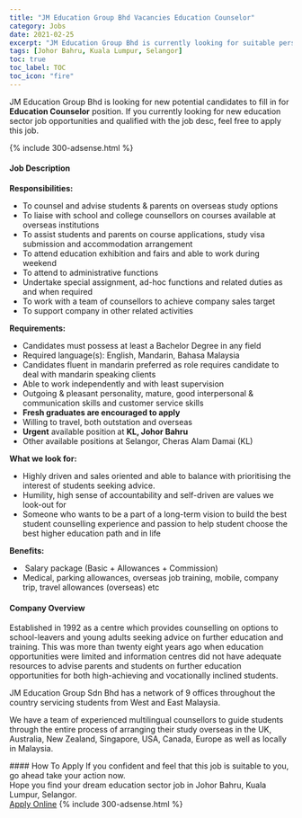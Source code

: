 ```yaml
---
title: "JM Education Group Bhd Vacancies Education Counselor" 
category: Jobs 
date: 2021-02-25 
excerpt: "JM Education Group Bhd is currently looking for suitable person to fill in the Education Counselor which positioned at Johor Bahru, Kuala Lumpur, Selangor" 
tags: [Johor Bahru, Kuala Lumpur, Selangor] 
toc: true 
toc_label: TOC 
toc_icon: "fire" 
--- 
```


<p>JM Education Group Bhd is looking for new potential candidates to fill in for <b>Education Counselor</b> position. If you currently looking for new education sector job opportunities and qualified with the job desc, feel free to apply this job.
</p>{% include 300-adsense.html %} 
 <div><div><h4>Job Description</h4></div><div><div><span><div><p><strong>Responsibilities:</strong></p><ul><li>To counsel and advise students &amp; parents on overseas study options</li><li>To liaise with school and college counsellors on courses available at overseas institutions</li><li>To assist students and parents on course applications, study visa submission and accommodation arrangement</li><li>To attend education exhibition and fairs and able to work during weekend</li><li>To attend to administrative functions</li><li>Undertake special assignment, ad-hoc functions and related duties as and when required</li><li>To work with a team of counsellors to achieve company sales target</li><li>To support company in other related activities</li></ul><p><strong>Requirements:</strong></p><ul><li>Candidates must possess at least a Bachelor Degree in any field</li><li>Required language(s): English, Mandarin, Bahasa Malaysia</li><li>Candidates fluent in mandarin preferred as role requires candidate to deal with mandarin speaking clients</li><li>Able to work independently and with least supervision&#160;</li><li>Outgoing &amp; pleasant personality, mature, good interpersonal &amp; communication skills and customer service skills</li><li><strong>Fresh graduates are encouraged to apply</strong></li><li>Willing to travel, both outstation and overseas&#160;</li><li><strong>Urgent</strong> available position<strong> </strong>at <strong>KL, Johor Bahru</strong></li><li>Other<strong> </strong>available positions at Selangor, Cheras Alam Damai (KL)</li></ul><p><strong>What we look for:</strong>&#160;</p><ul><li>Highly driven and sales oriented and able to balance with prioritising the interest of students seeking advice.</li><li>Humility, high sense of accountability and self-driven are values we look-out for</li><li>Someone who wants to be a part of a long-term vision to build the best student counselling experience and passion to help student choose the best higher education path and in life</li></ul><p><strong>Benefits:</strong></p><ul><li>&#160;Salary package (Basic + Allowances + Commission)&#160;</li><li>Medical, parking allowances, overseas job training, mobile, company trip, travel allowances (overseas) etc</li></ul></div></span></div></div></div> 
<div><div><h4>Company Overview</h4></div><div><div><span><div><p>Established in 1992 as a centre which provides counselling on options to school-leavers and young adults seeking advice on further education and training. This was more than twenty eight years ago when education opportunities were limited and information centres did not have adequate resources to advise parents and students on further education opportunities for both high-achieving and vocationally inclined students.</p><p>JM Education Group Sdn Bhd has a network of 9 offices throughout the country servicing students from West and East Malaysia.</p><p>We have a team of experienced multilingual counsellors to guide students through the entire process of arranging their study overseas in the UK, Australia, New Zealand, Singapore, USA, Canada, Europe as well as locally in Malaysia.</p></div></span></div></div></div> 
#### How To Apply 
If you confident and feel that this job is suitable to you, go ahead take your action now. <br/> 
Hope you find your dream education sector job in Johor Bahru, Kuala Lumpur, Selangor. <br/> 
<a href="https://www.jobstreet.com.my/en/job/education-counselor-4490626?jobId=jobstreet-my-job-4490626" class="btn btn--info" target="_blank" rel="nofollow noopenner">Apply Online</a> 
{% include 300-adsense.html %} 